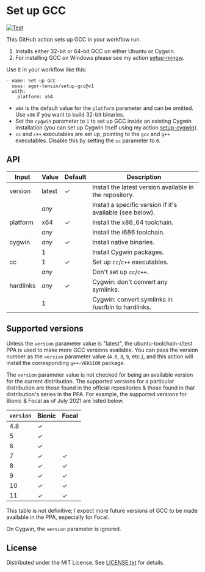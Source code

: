 Set up GCC
==========

[![Test](https://github.com/egor-tensin/setup-gcc/actions/workflows/test.yml/badge.svg)](https://github.com/egor-tensin/setup-gcc/actions/workflows/test.yml)

This GitHub action sets up GCC in your workflow run.

1. Installs either 32-bit or 64-bit GCC on either Ubuntu or Cygwin.
2. For installing GCC on Windows please see my action [setup-mingw].

[setup-mingw]: https://github.com/egor-tensin/setup-mingw

Use it in your workflow like this:

    - name: Set up GCC
      uses: egor-tensin/setup-gcc@v1
      with:
        platform: x64

* `x64` is the default value for the `platform` parameter and can be omitted.
Use `x86` if you want to build 32-bit binaries.
* Set the `cygwin` parameter to `1` to set up GCC inside an existing Cygwin
installation (you can set up Cygwin itself using my action [setup-cygwin]).
* `cc` and `c++` executables are set up, pointing to the `gcc` and `g++`
executables.
Disable this by setting the `cc` parameter to `0`.

[setup-cygwin]: https://github.com/egor-tensin/setup-cygwin

API
---

| Input     | Value   | Default | Description
| --------- | ------- | ------- | -----------
| version   | latest  | ✓       | Install the latest version available in the repository.
|           | *any*   |         | Install a specific version if it's available (see below).
| platform  | x64     | ✓       | Install the x86_64 toolchain.
|           | *any*   |         | Install the i686 toolchain.
| cygwin    | *any*   | ✓       | Install native binaries.
|           | 1       |         | Install Cygwin packages.
| cc        | 1       | ✓       | Set up `cc`/`c++` executables.
|           | *any*   |         | Don't set up `cc`/`c++`.
| hardlinks | *any*   | ✓       | Cygwin: don't convert any symlinks.
|           | 1       |         | Cygwin: convert symlinks in /usr/bin to hardlinks.

Supported versions
------------------

Unless the `version` parameter value is "latest", the ubuntu-toolchain-r/test
PPA is used to make more GCC versions available.
You can pass the version number as the `version` parameter value (`4.8`, `8`,
`9`, etc.), and this action will install the corresponding `g++-VERSION`
package.

The `version` parameter value is not checked for being an available version for
the current distribution.
The supported versions for a particular distribution are those found in the
official repositories & those found in that distribution's series in the PPA.
For example, the supported versions for Bionic & Focal as of July 2021 are
listed below.

| `version` | Bionic | Focal
| --------- | ------ | -----
| 4.8       | ✓      |
| 5         | ✓      |
| 6         | ✓      |
| 7         | ✓      | ✓
| 8         | ✓      | ✓
| 9         | ✓      | ✓
| 10        | ✓      | ✓
| 11        | ✓      | ✓

This table is not definitive; I expect more future versions of GCC to be made
available in the PPA, especially for Focal.

On Cygwin, the `version` parameter is ignored.

License
-------

Distributed under the MIT License.
See [LICENSE.txt] for details.

[LICENSE.txt]: LICENSE.txt
